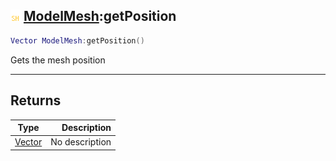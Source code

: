 ## ![shared](.gitbook/assets/shared.png) [ModelMesh](./readme/ModelMesh/README.md):getPosition

```lua
Vector ModelMesh:getPosition()
```

Gets the mesh position

------
## Returns

| Type   | Description |
| ------ | ----------: |
| [Vector](./readme/Vector/README.md) | No description |

